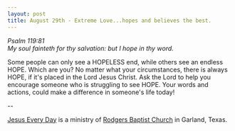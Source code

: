 ```yaml
---
layout: post
title: August 29th - Extreme Love...hopes and believes the best.
---
```


_Psalm 119:81  
My soul fainteth for thy salvation: but I hope in thy word._

Some people can only see a HOPELESS end, while others see an
endless HOPE. Which are you? No matter what your circumstances, there
is always HOPE, if it's placed in the Lord Jesus Christ. Ask the Lord
to help you encourage someone who is struggling to see HOPE. Your
words and actions, could make a difference in someone's life today!

 --

<a href=http://jesuseveryday.net>Jesus Every Day</a> is a ministry of <a href=http://rodgersbaptist.net>Rodgers Baptist Church</a> in Garland, Texas.
